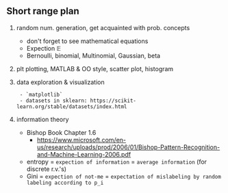 ## Short range plan

1. random num. generation, get acquainted with prob. concepts
    - don't forget to see mathematical equations
    - Expection $\mathbb{E}$
    - Bernoulli, binomial, Multinomial, Gaussian, beta

1. plt plotting, MATLAB & OO style, scatter plot, histogram

1. data exploration & visualization

        - `matplotlib`
        - datasets in sklearn: https://scikit-learn.org/stable/datasets/index.html

1. information theory
    * Bishop Book Chapter 1.6
        * https://www.microsoft.com/en-us/research/uploads/prod/2006/01/Bishop-Pattern-Recognition-and-Machine-Learning-2006.pdf
    - entropy = `expection of information` = `average information` (for discrete r.v.'s)
    - Gini = `expection of not-me` = `expectation of mislabeling by random labeling according to p_i`

